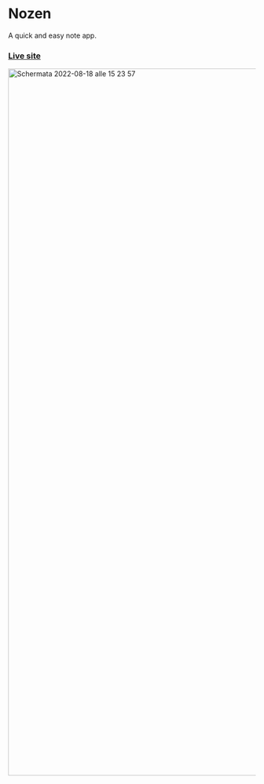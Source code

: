 # Nozen

A quick and easy note app.

<h3><a href="https://nozen.netlify.app/">Live site</a></h3>

<img width="1440" alt="Schermata 2022-08-18 alle 15 23 57" src="https://user-images.githubusercontent.com/55994022/185405796-9e9c33e1-0ab6-43c2-9a05-60fd46e4e295.png">
